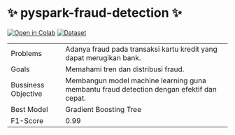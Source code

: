 # ✨ pyspark-fraud-detection ✨

[![Open in Colab](https://colab.research.google.com/assets/colab-badge.svg)](https://colab.research.google.com/drive/1TNhd91tGFZR-SDtTxAfG4tuyF0Sk-yPc?usp=sharing)
[![Dataset](https://img.shields.io/badge/Kaggle-Dataset-blue?logo=kaggle)](https://www.kaggle.com/datasets/kartik2112/fraud-detection?resource=download&select=fraudTrain.csv)

<table>
    <tbody>
        <tr>
            <td>Problems</td>
            <td>Adanya fraud pada transaksi kartu kredit yang dapat merugikan bank.</td>
        </tr>
        <tr>
            <td>Goals</td>
            <td>Memahami tren dan distribusi fraud.</td>
        </tr>
        <tr>
            <td>Bussiness Objective</td>
            <td>Membangun model machine learning guna membantu fraud detection dengan efektif dan cepat.  </td>
        </tr>
        <tr>
            <td>Best Model</td>
            <td>Gradient Boosting Tree</td>
        </tr>
        <tr>
            <td>F1-Score</td>
            <td>0.99</td>
        </tr>
    </tbody>
</table>


